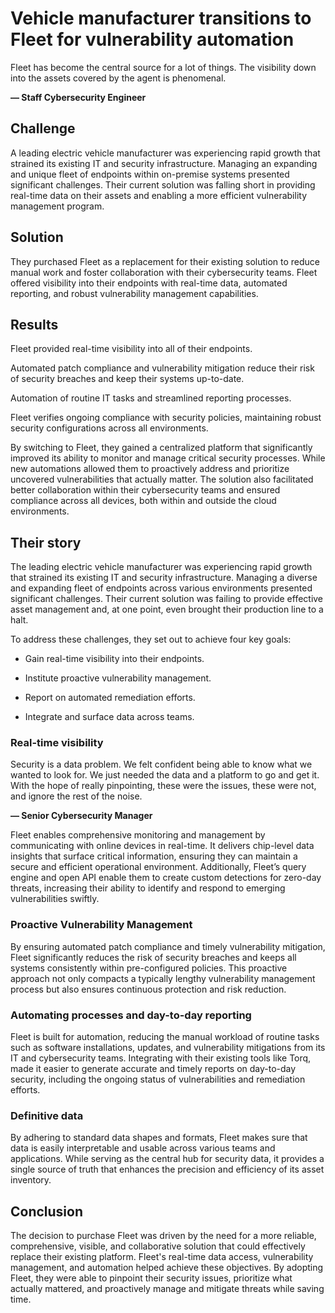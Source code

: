 # Vehicle manufacturer transitions to Fleet for vulnerability automation

<div purpose="attribution-quote">

Fleet has become the central source for a lot of things. The visibility down into the assets covered by the agent is phenomenal.

**— Staff Cybersecurity Engineer**
</div>

## Challenge

A leading electric vehicle manufacturer was experiencing rapid growth that strained its existing IT and security infrastructure. Managing an expanding and unique fleet of endpoints within on-premise systems presented significant challenges. Their current solution was falling short in providing real-time data on their assets and enabling a more efficient vulnerability management program.

## Solution 

They purchased Fleet as a replacement for their existing solution to reduce manual work and foster collaboration with their cybersecurity teams. Fleet offered visibility into their endpoints with real-time data, automated reporting, and robust vulnerability management capabilities.

## Results

<div purpose="checklist">

Fleet provided real-time visibility into all of their endpoints.

Automated patch compliance and vulnerability mitigation reduce their risk of security breaches and keep their systems up-to-date.

Automation of routine IT tasks and streamlined reporting processes.

Fleet verifies ongoing compliance with security policies, maintaining robust security configurations across all environments.
</div>

By switching to Fleet, they gained a centralized platform that significantly improved its ability to monitor and manage critical security processes. While new automations allowed them to proactively address and prioritize uncovered vulnerabilities that actually matter. The solution also facilitated better collaboration within their cybersecurity teams and ensured compliance across all devices, both within and outside the cloud environments.


## Their story

The leading electric vehicle manufacturer was experiencing rapid growth that strained its existing IT and security infrastructure. Managing a diverse and expanding fleet of endpoints across various environments presented significant challenges. Their current solution was failing to provide effective asset management and, at one point, even brought their production line to a halt.

To address these challenges, they set out to achieve four key goals:

- Gain real-time visibility into their endpoints.

- Institute proactive vulnerability management.

- Report on automated remediation efforts.

- Integrate and surface data across teams.


### Real-time visibility

<div purpose="attribution-quote">

Security is a data problem. We felt confident being able to know what we wanted to look for. We just needed the data and a platform to go and get it. With the hope of really pinpointing, these were the issues, these were not, and ignore the rest of the noise.

**— Senior Cybersecurity Manager**
</div> 

Fleet enables comprehensive monitoring and management by communicating with online devices in real-time. It delivers chip-level data insights that surface critical information, ensuring they can maintain a secure and efficient operational environment. Additionally, Fleet’s query engine and open API enable them to create custom detections for zero-day threats, increasing their ability to identify and respond to emerging vulnerabilities swiftly.

### Proactive Vulnerability Management

By ensuring automated patch compliance and timely vulnerability mitigation, Fleet significantly reduces the risk of security breaches and keeps all systems consistently within pre-configured policies. This proactive approach not only compacts a typically lengthy vulnerability management process but also ensures continuous protection and risk reduction.

### Automating processes and day-to-day reporting

Fleet is built for automation, reducing the manual workload of routine tasks such as software installations, updates, and vulnerability mitigations from its IT and cybersecurity teams.
Integrating with their existing tools like Torq, made it easier to generate accurate and timely reports on day-to-day security, including the ongoing status of vulnerabilities and remediation efforts.

### Definitive data

By adhering to standard data shapes and formats, Fleet makes sure that data is easily interpretable and usable across various teams and applications. While serving as the central hub for security data, it provides a single source of truth that enhances the precision and efficiency of its asset inventory.

## Conclusion

The decision to purchase Fleet was driven by the need for a more reliable, comprehensive, visible, and collaborative solution that could effectively replace their existing platform. Fleet's real-time data access, vulnerability management, and automation helped achieve these objectives. By adopting Fleet, they were able to pinpoint their security issues, prioritize what actually mattered, and proactively manage and mitigate threats while saving time.

<call-to-action></call-to-action>

<meta name="category" value="announcements">
<meta name="authorGitHubUsername" value="Drew-P-drawers">
<meta name="authorFullName" value="Andrew Baker">
<meta name="publishedOn" value="2024-12-12">
<meta name="articleTitle" value="Vehicle manufacturer transitions to Fleet for endpoint security">
<meta name="description" value="Vehicle manufacturer transitions to Fleet for endpoint security">
<meta name="showOnTestimonialsPageWithEmoji" value="🚪">
